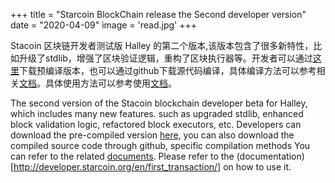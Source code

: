+++
title = "Starcoin BlockChain release the Second developer version"
date = "2020-04-09"
image = 'read.jpg'
+++


Stacoin 区块链开发者测试版 Halley 的第二个版本,该版本包含了很多新特性，比如升级了stdlib，增强了区块验证逻辑，重构了区块执行器等。开发者可以通过[这里](https://github.com/starcoinorg/starcoin/releases/tag/v0.2.0)下载预编译版本，也可以通过github下载源代码编译，具体编译方法可以参考相关[文档](http://developer.starcoin.org/en/build/)。具体使用方法可以参考使用[文档](http://developer.starcoin.org/en/first_transaction/)。

The second version of the Stacoin blockchain developer beta for Halley, which includes many new features. such as upgraded stdlib, enhanced block validation logic, refactored block executors, etc. Developers can download the pre-compiled version [here](https://github.com/starcoinorg/starcoin/releases/tag/v0.2.0), you can also download the compiled source code through github, specific compilation methods You can refer to the related [documents](http://developer.starcoin.org/en/build/). Please refer to the (documentation)[http://developer.starcoin.org/en/first_transaction/] on how to use it.
